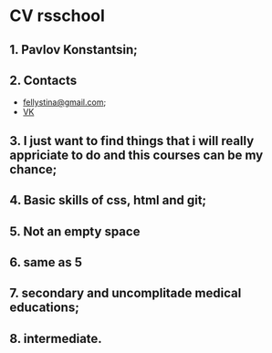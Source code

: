 # CV rsschool
## 1. Pavlov Konstantsin;
## 2. Contacts 
* fellystina@gmail.com;
* [VK](https://vk.com/id153057526)
## 3. I just want to find things that i will really appriciate to do and this courses can be my chance;
## 4. Basic skills of css, html and git;
## 5. Not an empty space
## 6. same as 5
## 7. secondary and uncomplitade medical educations;
## 8. intermediate.